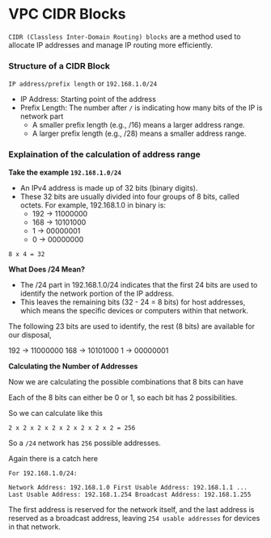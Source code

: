 # VPC CIDR Blocks

`CIDR (Classless Inter-Domain Routing) blocks` are a method used to allocate IP addresses and manage IP routing more efficiently.

### Structure of a CIDR Block

`IP address/prefix length` or `192.168.1.0/24`

- IP Address: Starting point of the address
- Prefix Length: The number after `/` is indicating how many bits of the IP is network part
  - A smaller prefix length (e.g., /16) means a larger address range.
  - A larger prefix length (e.g., /28) means a smaller address range.

### Explaination of the calculation of address range 

**Take the example `192.168.1.0/24`**

- An IPv4 address is made up of 32 bits (binary digits).
- These 32 bits are usually divided into four groups of 8 bits, called octets. For example, 192.168.1.0 in binary is:
  - 192 -> 11000000
  - 168 -> 10101000
  - 1 -> 00000001
  - 0 -> 00000000

`8 x 4 = 32`

**What Does /24 Mean?**

- The /24 part in 192.168.1.0/24 indicates that the first 24 bits are used to identify the network portion of the IP address.
- This leaves the remaining bits (32 - 24 = 8 bits) for host addresses, which means the specific devices or computers within that network.

The following 23 bits are used to identify, the rest (8 bits) are available for our disposal,

192 -> 11000000
168 -> 10101000
1 -> 00000001

**Calculating the Number of Addresses**

Now we are calculating the possible combinations that 8 bits can have

Each of the 8 bits can either be 0 or 1, so each bit has 2 possibilities.

So we can calculate like this

`2 x 2 x 2 x 2 x 2 x 2 x 2 x 2 = 256`

So a `/24` network has `256` possible addresses.
	
Again there is a catch here 

`For 192.168.1.0/24:`

`Network Address: 192.168.1.0
First Usable Address: 192.168.1.1
...
Last Usable Address: 192.168.1.254
Broadcast Address: 192.168.1.255`

The first address is reserved for the network itself, and the last address is reserved as a broadcast address, leaving `254 usable addresses` for devices in that network.



